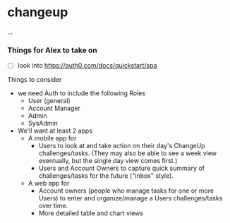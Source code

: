 # changeup
...

### Things for Alex to take on
- [ ] look into https://auth0.com/docs/quickstart/spa

Things to consider 
- we need Auth to include the following Roles
    - User (general)
    - Account Manager
    - Admin
    - SysAdmin
- We'll want at least 2 apps
    - A mobile app for 
        - Users to look at and take action on their day's ChangeUp challenges/tasks.  (They may also be able to see a week view eventually, but the single day view comes first.)
        - Users and Account Owners to capture quick summary of challenges/tasks for the future ("inbox" style).
    - A web app for 
        - Account owners (people who manage tasks for one or more Users) to enter and organize/manage a Users challenges/tasks over time.
        - More detailed table and chart views
